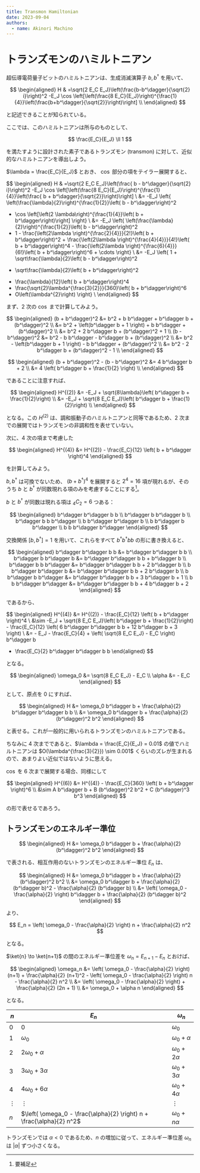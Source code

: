 ```yaml
---
title: Transmon Hamiltonian
date: 2023-09-04
authors:
  - name: Akinori Machino
---
```


# トランズモンのハミルトニアン

超伝導電荷量子ビットのハミルトニアンは、生成消滅演算子 $b, b^\dagger$ を用いて、

$$
\begin{aligned}
H & =\sqrt{2 E_C E_J}\left(\frac{b-b^\dagger}{\sqrt{2} i}\right)^2
-E_J \cos \left[\left(\frac{8 E_C}{E_J}\right)^{\frac{1}{4}}\left(\frac{b+b^\dagger}{\sqrt{2}}\right)\right] \\
\end{aligned}
$$

と記述できることが知られている。

ここでは、このハミルトニアンは所与のものとして、

$$
\frac{E_C}{E_J} \ll 1
$$

を満たすように設計された素子であるトランズモン (transmon) に対して、近似的なハミルトニアンを導出しよう。

$\lambda = \frac{E_C}{E_J}$ とおき、 $\cos$ 部分の項をテイラー展開すると、

$$
\begin{aligned}
H & =\sqrt{2 E_C E_J}\left(\frac{ b - b^\dagger}{\sqrt{2} i}\right)^2
-E_J \cos \left[\left(\frac{8 E_C}{E_J}\right)^{\frac{1}{4}}\left(\frac{ b + b^\dagger}{\sqrt{2}}\right)\right] \\
&= -E_J \left\{
\left(\frac{\lambda}{2}\right)^{\frac{1}{2}}\left( b - b^\dagger\right)^2
+ \cos \left[\left(2 \lambda\right)^{\frac{1}{4}}\left( b + b^\dagger\right)\right]
\right\} \\
&= -E_J \left\{
\left(\frac{\lambda}{2}\right)^{\frac{1}{2}}\left( b - b^\dagger\right)^2
+ 1 - \frac{\left(2\lambda \right)^{\frac{2}{4}}}{2!}\left( b + b^\dagger\right)^2 + \frac{\left(2\lambda \right)^{\frac{4}{4}}}{4!}\left( b + b^\dagger\right)^4 - \frac{\left(2\lambda \right)^{\frac{6}{4}}}{6!}\left( b + b^\dagger\right)^6 + \cdots
\right\} \\
&= -E_J \left\{
1 + \sqrt\frac{\lambda}{2}\left( b - b^\dagger\right)^2
- \sqrt\frac{\lambda}{2}\left( b + b^\dagger\right)^2
+ \frac{\lambda}{12}\left( b + b^\dagger\right)^4
+ \frac{\sqrt{2}\lambda^{\frac{3}{2}}}{360}\left( b + b^\dagger\right)^6
+ O\left(\lambda^{2}\right)
\right\} \\
\end{aligned}
$$

まず、2 次の $\cos$ まで計算してみよう。

$$
\begin{aligned}
(b + b^\dagger)^2 &= b^2 + b b^\dagger + b^\dagger b + (b^\dagger)^2 \\
&= b^2 + \left(b^\dagger b + 1 \right) + b b^\dagger + (b^\dagger)^2 \\
&= b^2 + 2 b^\dagger b + (b^\dagger)^2 + 1 \\
(b - b^\dagger)^2 &= b^2 - b b^\dagger - b^\dagger b + (b^\dagger)^2 \\
&= b^2 - \left(b^\dagger b + 1 \right) - b b^\dagger + (b^\dagger)^2 \\
&= b^2 - 2 b^\dagger b + (b^\dagger)^2 - 1 \\
\end{aligned}
$$

$$
\begin{aligned}
(b + b^\dagger)^2 -
(b - b^\dagger)^2
&=
4 b^\dagger b + 2 \\
&= 4 \left( b^\dagger b + \frac{1}{2} \right) \\
\end{aligned}
$$

であることに注意すれば、

$$
\begin{aligned}
H^{(2)} &= -E_J + \sqrt{8\lambda}\left( b^\dagger b + \frac{1}{2}\right) \\
&= -E_J + \sqrt{8 E_C E_J}\left( b^\dagger b + \frac{1}{2}\right) \\
\end{aligned}
$$

となる。この $H^{(2)}$ は、調和振動子のハミルトニアンと同等であるため、2 次までの展開ではトランズモンの非調和性を表せていない。

次に、4 次の項まで考慮した

$$
\begin{aligned}
H^{(4)} &= H^{(2)} - \frac{E_C}{12} \left( b + b^\dagger \right)^4
\end{aligned}
$$

を計算してみよう。

$b, b^\dagger$ は可換でないため、 $(b + b^\dagger)^4$ を展開すると $2^4 = 16$ 項が現れるが、そのうち $b$ と $b^\dagger$ が同数現れる項のみを考慮することにする[^1]。

[^1]: 要補足

$b$ と $b^\dagger$ が同数は現れる項は $_4 C_2 = 6$ つある：

$$
\begin{aligned}
b^\dagger b^\dagger b b \\
b^\dagger b b^\dagger b \\
b^\dagger b b b^\dagger \\
b b^\dagger b^\dagger b \\
b b^\dagger b b^\dagger \\
b b b^\dagger b^\dagger
\end{aligned}
$$

交換関係 $[b, b^\dagger] = 1$ を用いて、これらをすべて $b^\dagger b^\dagger b b$ の形に書き換えると、

$$
\begin{aligned}
b^\dagger b^\dagger b b
&= b^\dagger b^\dagger b b \\
b^\dagger b b^\dagger b
&= b^\dagger b^\dagger b b + b^\dagger b \\
b^\dagger b b b^\dagger
&= b^\dagger b^\dagger b b + 2 b^\dagger b \\
b b^\dagger b^\dagger b
&= b^\dagger b^\dagger b b + 2 b^\dagger b \\
b b^\dagger b b^\dagger
&= b^\dagger b^\dagger b b + 3 b^\dagger b + 1 \\
b b b^\dagger b^\dagger
&= b^\dagger b^\dagger b b + 4 b^\dagger b + 2
\end{aligned}
$$

であるから、

$$
\begin{aligned}
H^{(4)} &= H^{(2)} - \frac{E_C}{12} \left( b + b^\dagger \right)^4 \\
&\sim -E_J + \sqrt{8 E_C E_J}\left( b^\dagger b + \frac{1}{2}\right) - \frac{E_C}{12} \left(
6 b^\dagger b^\dagger b b + 12 b^\dagger b + 3 \right) \\
&= - E_J - \frac{E_C}{4} + \left( \sqrt{8 E_C E_J} - E_C \right) b^\dagger b
- \frac{E_C}{2} b^\dagger b^\dagger b b
\end{aligned}
$$

となる。

$$
\begin{aligned}
\omega_0 &= \sqrt{8 E_C E_J} - E_C \\
\alpha &= - E_C
\end{aligned}
$$

として、原点を 0 にすれば、

$$
\begin{aligned}
H &= \omega_0 b^\dagger b + \frac{\alpha}{2}   b^\dagger b^\dagger b b \\
&= \omega_0 b^\dagger b + \frac{\alpha}{2}  (b^\dagger)^2 b^2
\end{aligned}
$$

と表せる。これが一般的に用いられるトランズモンのハミルトニアンである。

ちなみに 4 次までであると、$\lambda = \frac{E_C}{E_J} = 0.01$ の値でハミルトニアンは $O(\lambda^{\frac{3}{2}}) \sim 0.001$ くらいのズレが生まれるので、あまりよい近似ではないように思える。

$\cos$ を 6 次まで展開する場合、同様にして

$$
\begin{aligned}
H^{(6)} &= H^{(4)} - \frac{E_C}{360} \left( b + b^\dagger \right)^6 \\
&\sim A b^\dagger b + B (b^\dagger)^2 b^2 + C (b^\dagger)^3 b^3
\end{aligned}
$$

の形で表せるであろう。

## トランズモンのエネルギー準位

$$
\begin{aligned}
H &= \omega_0 b^\dagger b + \frac{\alpha}{2}   (b^\dagger)^2 b^2
\end{aligned}
$$

で表される、相互作用のないトランズモンのエネルギー準位 $E_n$ は、

$$
\begin{aligned}
H &= \omega_0 b^\dagger b + \frac{\alpha}{2}   (b^\dagger)^2 b^2 \\
&= \omega_0 b^\dagger b + \frac{\alpha}{2}  (b^\dagger b)^2 - \frac{\alpha}{2} (b^\dagger b) \\
&= \left( \omega_0 - \frac{\alpha}{2} \right) b^\dagger b + \frac{\alpha}{2} (b^\dagger b)^2
\end{aligned}
$$

より、

$$
E_n = \left( \omega_0 - \frac{\alpha}{2} \right) n + \frac{\alpha}{2} n^2
$$

となる。

$\ket{n} \to \ket{n+1}$ の間のエネルギー準位差を $\omega_n = E_{n+1} - E_{n}$ とおけば、

$$
\begin{aligned}
\omega_n &= \left( \omega_0 - \frac{\alpha}{2} \right) (n+1) + \frac{\alpha}{2} (n+1)^2 - \left( \omega_0 - \frac{\alpha}{2} \right) n - \frac{\alpha}{2} n^2 \\
&= \left( \omega_0 - \frac{\alpha}{2} \right) + \frac{\alpha}{2} (2n + 1) \\
&= \omega_0 + \alpha n
\end{aligned}
$$

となる。

| $n$      | $E_n$                                                                 | $\omega_n$           |
| -------- | --------------------------------------------------------------------- | -------------------- |
| $0$      | $0$                                                                   | $\omega_0$           |
| $1$      | $\omega_0$                                                            | $\omega_0 + \alpha$  |
| $2$      | $2\omega_0 + \alpha$                                                  | $\omega_0 + 2\alpha$ |
| $3$      | $3\omega_0 + 3 \alpha$                                                | $\omega_0 + 3\alpha$ |
| $4$      | $4\omega_0 + 6 \alpha$                                                | $\omega_0 + 4\alpha$ |
| $\vdots$ | $\vdots$                                                              | $\vdots$             |
| $n$      | $\left( \omega_0 - \frac{\alpha}{2} \right) n + \frac{\alpha}{2} n^2$ | $\omega_0 + n\alpha$ |

トランズモンでは $\alpha < 0$ であるため、$n$ の増加に従って、エネルギー準位差 $\omega_n$ は $|\alpha|$ ずつ小さくなる。
